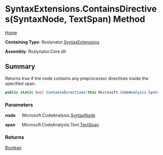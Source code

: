# SyntaxExtensions\.ContainsDirectives\(SyntaxNode, TextSpan\) Method

[Home](../../../README.md)

**Containing Type**: Roslynator\.[SyntaxExtensions](../README.md)

**Assembly**: Roslynator\.Core\.dll

## Summary

Returns true if the node contains any preprocessor directives inside the specified span\.

```csharp
public static bool ContainsDirectives(this Microsoft.CodeAnalysis.SyntaxNode node, Microsoft.CodeAnalysis.Text.TextSpan span)
```

### Parameters

**node** &emsp; Microsoft\.CodeAnalysis\.[SyntaxNode](https://docs.microsoft.com/en-us/dotnet/api/microsoft.codeanalysis.syntaxnode)

**span** &emsp; Microsoft\.CodeAnalysis\.Text\.[TextSpan](https://docs.microsoft.com/en-us/dotnet/api/microsoft.codeanalysis.text.textspan)

### Returns

[Boolean](https://docs.microsoft.com/en-us/dotnet/api/system.boolean)

